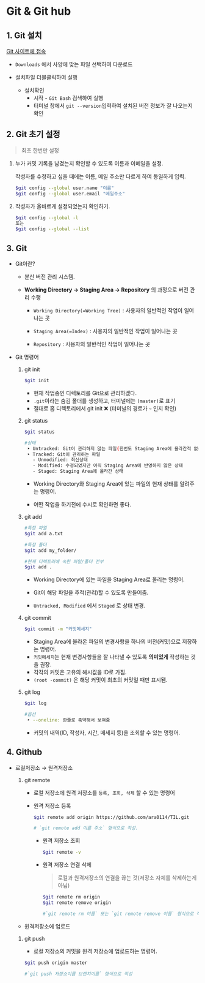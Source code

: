 

# Git & Git hub

## 1. Git 설치

[Git 사이트에 접속](https://git-scm.com/)

- `Downloads` 에서 사양에 맞는 파일 선택하여 다운로드

- 설치파일 더블클릭하여 실행

   * 설치확인
     * 시작 - `Git Bash` 검색하여 실행
     * 터미널 창에서 `git --version`입력하여 설치된 버전 정보가 잘 나오는지 확인


## 2. Git 초기 설정

  > 최초 한번만 설정

  1. 누가 커밋 기록을 남겼는지 확인할 수 있도록 이름과 이메일을 설정.

     작성자를 수정하고 싶을 때에는 이름, 메일 주소만 다르게 하여 동일하게 입력.

     ```bash
     $git config --global user.name "이름"
     $git config --global user.email "메일주소"
     ```
     
  2. 작성자가 올바르게 설정되었는지 확인하기.

     ```bash
     $git config --global -l
     또는
     $git config --global --list
     ```
## 3. Git

* Git이란?

  * 분산 버전 관리 시스템.

  * __Working Directory → Staging Area → Repository__ 의 과정으로 버전 관리 수행

    * `Working Directory(=Working Tree)` : 사용자의 일반적인 작업이 일어나는 곳

    * `Staging Area(=Index)` : 사용자의 일반적인 작업이 일어나는 곳

    * `Repository` : 사용자의 일반적인 작업이 일어나는 곳

- Git 명령어

  1. git init

     ```bash
     $git init
     ```

     - 현재 작업중인 디렉토리를 Git으로 관리하겠다.
     - `.git`이라는 숨김 폴더를 생성하고, 터미널에는  `(master)`로 표기
     - 절대로 홈 디렉토리에서 git init ❌ (터미널의 경로가 `~` 인지 확인)

     

  2. git status
  
     ```bash
     $git status
     
     #상태
      ‣ Untracked: Git이 관리하지 않는 파일(한번도 Staging Area에 올라간적 없는 파일)
      ‣ Tracked: Git이 관리하는 파일
     	- Unmodified: 최신상태
     	- Modified: 수정되었지만 아직 Staging Area에 반영하지 않은 상태
     	- Staged: Staging Area에 올라간 상태
     ```
  
     - Working Directory와 Staging Area에 있는 파일의 현재 상태를 알려주는 명령어.
  
     - 어떤 작업을 하기전에 수시로 확인하면 좋다.
  
       
  
  3. git add
  
     ```bash
     #특정 파일
     $git add a.txt
     
     #특정 폴더
     $git add my_folder/
     
     #현재 디렉토리에 속한 파일/폴더 전부
     $git add .
     ```
  
     - Working Directory에 있는 파일을 Staging Area로 올리는 명령어.
  
     - Git이 해당 파일을 추적(관리)할 수 있도록 만들어줌.
  
     - `Untracked, Modified` 에서 `Staged` 로 상태 변경.
  
  
  
  4. git commit
  
     ```bash
     $git commit -m "커밋메세지"
     ```
  
     - Staging Area에 올라온 파일의 변경사항을 하나의 버전(커밋)으로 저장하는 명령어.
     - `커밋메세지`는 현재 변경사항들을 잘 나타낼 수 있도록 __의미있게__ 작성하는 것을 권장.
     - 각각의 커밋은 고유의 해시값을 ID로 가짐.
     - `(root -commit)` 은 해당 커밋이 최초의 커밋일 때만 표시됌.
  
     
  
  5. git log
  
     ```bash
     $git log
     
     #옵션
      ‣ --oneline: 한줄로 축약해서 보여줌
     ```
  
     - 커밋의 내역(ID, 작성자, 시간, 메세지 등)을 조회할 수 있는 명령어.



## 4. Github

- 로컬저장소 → 원격저장소

  1. git remote

     - 로컬 저장소에 원격 저장소를 `등록, 조회, 삭제` 할 수 있는 명령어

     - 원격 저장소 등록

       ```bash
       $git remote add origin https://github.com/ara0114/TIL.git
       
       # `git remote add 이름 주소` 형식으로 작성.
       ```

        - 원격 저장소 조회

          ```bash
          $git remote -v
          ```

        - 원격 저장소 연결 삭제

          > 로컬과 원격저장소의 연결을 끊는 것(저장소 자체를 삭제하는게 아님)

          ```bash
          $git remote rm origin
          $git remote remove origin
          
          #`git remote rm 이름` 또는 `git remote remove 이름` 형식으로 작성
          ```

          

   -  원격저장소에 업로드

     1. git push

        - 로컬 저장소의 커밋을 원격 저장소에 업로드하는 명령어.

        ```bash
        $git push origin master
        
        #`git push 저장소이름 브랜치이름` 형식으로 작성
        ```

        
